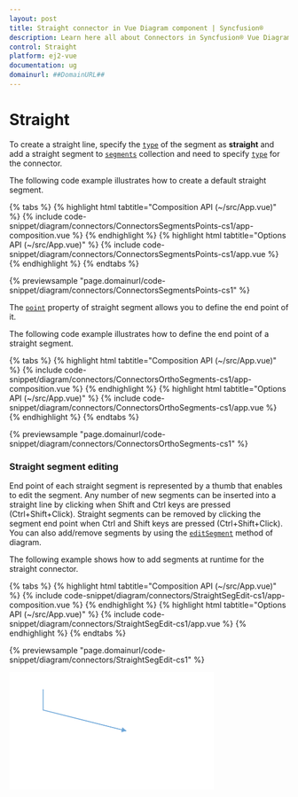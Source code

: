 ```yaml
---
layout: post
title: Straight connector in Vue Diagram component | Syncfusion®
description: Learn here all about Connectors in Syncfusion® Vue Diagram component of Syncfusion Essential® JS 2 and more.
control: Straight 
platform: ej2-vue
documentation: ug
domainurl: ##DomainURL##
---
```

# Straight

To create a straight line, specify the [`type`](https://ej2.syncfusion.com/vue/documentation/api/diagram/segments/) of the segment as **straight** and add a straight segment to [`segments`](https://ej2.syncfusion.com/vue/documentation/api/diagram/connector/#segments) collection and need to specify [`type`](https://ej2.syncfusion.com/vue/documentation/api/diagram/connector/#segments) for the connector. 

The following code example illustrates how to create a default straight segment.

{% tabs %}
{% highlight html tabtitle="Composition API (~/src/App.vue)" %}
{% include code-snippet/diagram/connectors/ConnectorsSegmentsPoints-cs1/app-composition.vue %}
{% endhighlight %}
{% highlight html tabtitle="Options API (~/src/App.vue)" %}
{% include code-snippet/diagram/connectors/ConnectorsSegmentsPoints-cs1/app.vue %}
{% endhighlight %}
{% endtabs %}
        
{% previewsample "page.domainurl/code-snippet/diagram/connectors/ConnectorsSegmentsPoints-cs1" %}

The [`point`](https://ej2.syncfusion.com/vue/documentation/api/diagram/straightSegment/#point) property of straight segment allows you to define the end point of it. 

The following code example illustrates how to define the end point of a straight segment.

{% tabs %}
{% highlight html tabtitle="Composition API (~/src/App.vue)" %}
{% include code-snippet/diagram/connectors/ConnectorsOrthoSegments-cs1/app-composition.vue %}
{% endhighlight %}
{% highlight html tabtitle="Options API (~/src/App.vue)" %}
{% include code-snippet/diagram/connectors/ConnectorsOrthoSegments-cs1/app.vue %}
{% endhighlight %}
{% endtabs %}
        
{% previewsample "page.domainurl/code-snippet/diagram/connectors/ConnectorsOrthoSegments-cs1" %}

### Straight segment editing

End point of each straight segment is represented by a thumb that enables to edit the segment.
Any number of new segments can be inserted into a straight line by clicking when Shift and Ctrl keys are pressed (Ctrl+Shift+Click).
Straight segments can be removed by clicking the segment end point when Ctrl and Shift keys are pressed (Ctrl+Shift+Click). You can also add/remove segments by using the [`editSegment`](https://ej2.syncfusion.com/vue/documentation/api/diagram/#editsegment) method of diagram.

The following example shows how to add segments at runtime for the straight connector.

{% tabs %}
{% highlight html tabtitle="Composition API (~/src/App.vue)" %}
{% include code-snippet/diagram/connectors/StraightSegEdit-cs1/app-composition.vue %}
{% endhighlight %}
{% highlight html tabtitle="Options API (~/src/App.vue)" %}
{% include code-snippet/diagram/connectors/StraightSegEdit-cs1/app.vue %}
{% endhighlight %}
{% endtabs %}
        
{% previewsample "page.domainurl/code-snippet/diagram/connectors/StraightSegEdit-cs1" %}

![Straight Segment editing GIF](../../images/StraightSegEdit.gif)